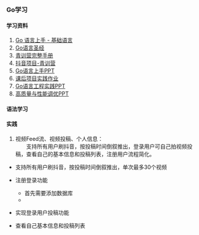 ### Go学习
#### 学习资料
1. [Go 语言上手 - 基础语言](https://juejin.cn/post/7093721879462019102)
2. [Go语言圣经](https://books.studygolang.com/gopl-zh/)
3. [青训营完整手册](https://bytedance.feishu.cn/docs/doccnFRB1TXYJPK6yprPETHLXgd#q8ZYps)
4. [抖音项目-青训营](https://bytedance.feishu.cn/docx/doxcnbgkMy2J0Y3E6ihqrvtHXPg)
5. [Go语言上手PPT](https://bytedance.feishu.cn/file/boxcnQnHXuDOdzd8CqVid7nQLmg)
6. [课后项目实践作业](https://juejin.cn/post/7094452391101071367/)
7. [Go语言工程实践PPT](https://bytedance.feishu.cn/file/boxcnRmlw9MjbtAMBnOW44y8dZd?hash=7cfc75acc80372c08463b622df90a4b5)
8. [高质量与性能调优PPT](https://bytedance.feishu.cn/file/boxcnqqWtT0xgWAIMGWVs7wM6fd?hash=ab6bfba21a54c52073c7341ecb3ab470)

#### 语法学习


#### 实践
1. 视频Feed流、视频投稿、个人信息：   
&emsp;&emsp;支持所有用户刷抖音，按投稿时间倒叙推出，登录用户可自己拍视频投稿，查看自己的基本信息和投稿列表，注册用户流程简化。
- 支持所有用户刷抖音，按投稿时间倒叙推出，单次最多30个视频
- 注册登录功能  
  - 首先需要添加数据库
  - 
  
- 实现登录用户投稿功能
- 查看自己基本信息和投稿列表